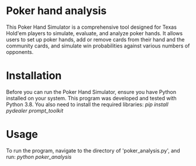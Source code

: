 # Poker hand analysis
This Poker Hand Simulator is a comprehensive tool designed for Texas Hold'em players to simulate, evaluate, and analyze poker hands. It allows users to set up poker hands, add or remove cards from their hand and the community cards, and simulate win probabilities against various numbers of opponents.

# Installation
Before you can run the Poker Hand Simulator, ensure you have Python installed on your system. This program was developed and tested with Python 3.8. You also need to install the required libraries:
*pip install pydealer prompt_toolkit*

# Usage
To run the program, navigate to the directory of 'poker_analysis.py', and run:
*python poker_analysis*
